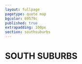 ```yaml
---
layout: fullpage
pagetype: quote map
bgcolor: 69579c
published: true
extrapadding: 100px
section: southsuburbs
---
```


<div class="mapstage"></div>

# SOUTH SUBURBS
